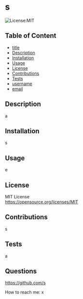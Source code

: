 # s
  ![License:MIT](https://img.shields.io/badge/License-MIT-yellow.svg)
  
  ## Table of Content
  - [title](#title)
  - [Description](#Description)
  - [Installation](#Installation)
  - [Usage](#Usage)
  - [License](#License)
  - [Contributions](#Contributions)
  - [Tests](#Tests)
  - [username](#username)
  - [email](#email)
  
  ## Description
  a
 
  ## Installation
  s
  
  ## Usage
  e
  
  ## License 
  MIT License   
  https://opensource.org/licenses/MIT
  
  ## Contributions
  s
  
  ## Tests
  a

  ## Questions
  https://github.com/s

  How to reach me:
  x
  
  